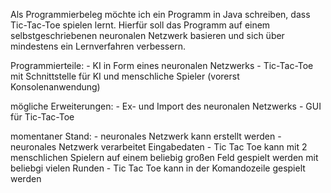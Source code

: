 Als Programmierbeleg möchte ich ein Programm in Java schreiben, dass Tic-Tac-Toe spielen lernt.
Hierfür soll das Programm auf einem selbstgeschriebenen neuronalen Netzwerk basieren und sich über
mindestens ein Lernverfahren verbessern.

Programmierteile:
	- KI in Form eines neuronalen Netzwerks
	- Tic-Tac-Toe mit Schnittstelle für KI und menschliche Spieler (vorerst Konsolenanwendung)

mögliche Erweiterungen:
	- Ex- und Import des neuronalen Netzwerks
	- GUI für Tic-Tac-Toe

momentaner Stand:
	- neuronales Netzwerk kann erstellt werden
	- neuronales Netzwerk verarbeitet Eingabedaten
	- Tic Tac Toe kann mit 2 menschlichen Spielern auf einem beliebig großen Feld gespielt werden mit beliebgi vielen Runden
	- Tic Tac Toe kann in der Komandozeile gespielt werden